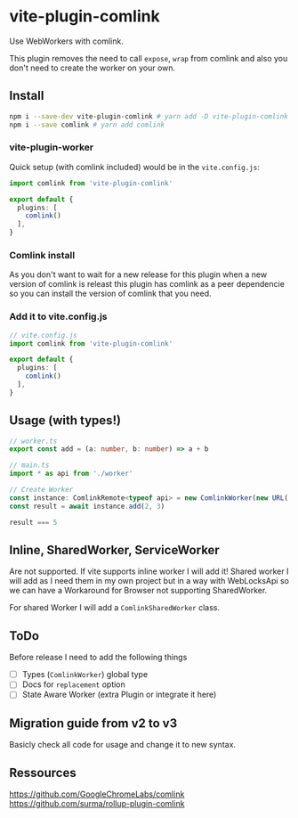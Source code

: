 # vite-plugin-comlink

Use WebWorkers with comlink. 

This plugin removes the need to call `expose`, `wrap` from comlink and also you don't need to create the worker on your own.

## Install

```sh
npm i --save-dev vite-plugin-comlink # yarn add -D vite-plugin-comlink
npm i --save comlink # yarn add comlink
```

### vite-plugin-worker
Quick setup (with comlink included) would be in the `vite.config.js`:

```ts
import comlink from 'vite-plugin-comlink'

export default {
  plugins: [
    comlink()
  ],
}
```

### Comlink install
As you don't want to wait for a new release for this plugin when a new version of comlink is releast this plugin has comlink as a peer dependencie so you can install the version of comlink that you need.

### Add it to vite.config.js

```ts
// vite.config.js
import comlink from 'vite-plugin-comlink'

export default {
  plugins: [
    comlink()
  ],
}
```
## Usage (with types!)
```ts
// worker.ts
export const add = (a: number, b: number) => a + b

// main.ts
import * as api from './worker'

// Create Worker
const instance: ComlinkRemote<typeof api> = new ComlinkWorker(new URL('./worker.js', import.meta.url), {/* normal Worker options*/})
const result = await instance.add(2, 3)

result === 5
```

## Inline, SharedWorker, ServiceWorker
Are not supported. If vite supports inline worker I will add it! Shared worker I will add as I need them in my own project but in a way with WebLocksApi so we can have a Workaround for Browser not supporting SharedWorker.

For shared Worker I will add a `ComlinkSharedWorker` class.

## ToDo
Before release I need to add the following things
- [ ] Types (`ComlinkWorker`) global type
- [ ] Docs for `replacement` option
- [ ] State Aware Worker (extra Plugin or integrate it here)

## Migration guide from v2 to v3
Basicly check all code for usage and change it to new syntax.

## Ressources
https://github.com/GoogleChromeLabs/comlink  
https://github.com/surma/rollup-plugin-comlink
